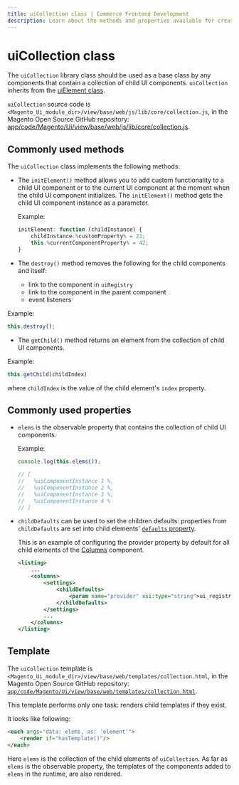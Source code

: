 ```yaml
---
title: uiCollection class | Commerce Frontend Development
description: Learn about the methods and properties available for creating a collection of Adobe Commerce and Magento Open Source child UI components.
---
```


# uiCollection class

The `uiCollection` library class should be used as a base class by any components that contain a collection of child UI components.  `uiCollection` inherits from the [uiElement class](element.md).

`uiCollection` source code is `<Magento_Ui_module_dir>/view/base/web/js/lib/core/collection.js`, in the Magento Open Source GitHub repository: [app/code/Magento/Ui/view/base/web/js/lib/core/collection.js](https://github.com/magento/magento2/blob/2.4/app/code/Magento/Ui/view/base/web/js/lib/core/collection.js).

## Commonly used methods

The `uiCollection` class implements the following methods:

*  The `initElement()` method allows you to add custom functionality to a child UI component or to the current UI component at the moment when the child UI component initializes. The `initElement()` method gets the child UI component instance as a parameter.

   Example:

   ```javascript
   initElement: function (childInstance) {
       childInstance.%customProperty% = 21;
       this.%currentComponentProperty% = 42;
   }
   ```

*  The `destroy()` method removes the following for the child components and itself:
   *  link to the component in `uiRegistry`
   *  link to the component in the parent component
   *  event listeners

  Example:

   ```javascript
   this.destroy();
   ```

*  The `getChild()` method returns an element from the collection of child UI components.

  Example:

   ```javascript
   this.getChild(childIndex)
   ```

   where `childIndex` is the value of the child element's `index` property.

## Commonly used properties

*  `elems` is the observable property that contains the collection of child UI components.

   Example:

   ```javascript
   console.log(this.elems());

   // [
   //   %uiComponentInstance 1 %,
   //   %uiComponentInstance 2 %,
   //   %uiComponentInstance 3 %,
   //   %uiComponentInstance 4 %
   // ]
   ```

*  `childDefaults` can be used to set the children defaults: properties from `childDefaults` are set into child elements' [`defaults` property](class.md#commonly-used-properties).

   This is an example of configuring the provider property by default for all child elements of the [Columns](../components/columns.md) component.

   ```xml
   <listing>
       ...
       <columns>
           <settings>
               <childDefaults>
                   <param name="provider" xsi:type="string">ui_registry.path.to.provider.component</param>
               </childDefaults>
           </settings>
           ...
       </columns>
   </listing>
   ```

## Template

The `uiCollection` template is `<Magento_Ui_module_dir>/view/base/web/templates/collection.html`, in the Magento Open Source GitHub repository: [`app/code/Magento/Ui/view/base/web/templates/collection.html`](https://github.com/magento/magento2/blob/2.4/app/code/Magento/Ui/view/base/web/templates/collection.html).

This template performs only one task: renders child templates if they exist.

It looks like following:

```html
<each args="data: elems, as: 'element'">
    <render if="hasTemplate()"/>
</each>
```

 Here `elems` is the collection of the child elements of `uiCollection`. As far as `elems` is the observable property, the templates of the components added to `elems` in the runtime, are also rendered.
